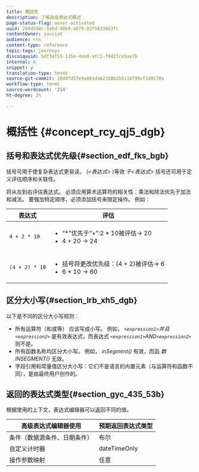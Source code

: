 ```yaml
---
title: 概括性
description: 了解高级表达式概述
page-status-flag: never-activated
uuid: 269d590c-5a6d-40b9-a879-02f5033863fc
contentOwner: sauviat
audience: rns
content-type: reference
topic-tags: journeys
discoiquuid: 5df34f55-135a-4ea8-afc2-f9427ce5ae7b
internal: n
snippet: y
translation-type: tm+mt
source-git-commit: 10d4fd57e9a801dab2310b2b511bf99cf1d9170a
workflow-type: tm+mt
source-wordcount: '214'
ht-degree: 2%

---
```



# 概括性 {#concept_rcy_qj5_dgb}

## 括号和表达式优先级{#section_edf_fks_bgb}

括号可用于使复杂表达式更易读。 _(&lt;表达式>_ )等效 _于&lt;表达式_> 括号还可用于定义评估顺序和关联性。

将从左到右评估表达式。 必须应用算术运算符的相关性：乘法和除法优先于加法和减法。 要强加特定顺序，必须添加括号来限定操作。 例如：

<!--```5 + 2 * 10 = 25, and (5 + 2) * 10 = 70```-->

| 表达式 | 评估 |
|--- |--- |
| `4 + 2 * 10` | <ul><li>“*”优先于“+”:2 * 10被评估→ 20</li><li>4 + 20 → 24</li></ul> |
| `(4 + 2) * 10` | <ul><li>括号将更改优先级：(4 + 2)被评估→ 6</li><li> 6 * 10 → 60</li></ul> |

## 区分大小写{#section_lrb_xh5_dgb}

以下是不同的区分大小写规则：

* 所有运算符（和或等） 应该写成小写。 例如， _`<expression1>`并且`<expression2>`_ 是有效表达式，而表达式 _`<expression1>`AND`<expression2>`_ 则不是。
* 所有函数名称均区分大小写。 例如， _inSegment()_ 有效，而函 _数INSEGMENT()_ 无效。
* 字段引用和常量值区分大小写：它们不是语言的内置元素（与运算符和函数不同），是由最终用户创作的。

## 返回的表达式类型{#section_gyc_435_53b}

根据使用的上下文，表达式编辑器可以返回不同的值。

| 高级表达式编辑器使用 | 预期返回表达式类型 |
|--- |--- |
| 条件（数据源条件、日期条件） | 布尔 |
| 自定义计时器 | dateTimeOnly |
| 操作参数映射 | 任意 |
